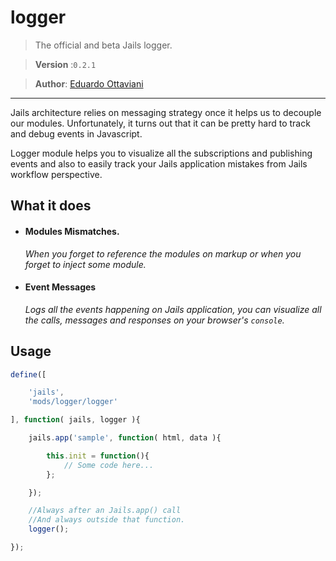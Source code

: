 # logger

>The official and beta Jails logger.

>**Version** :`0.2.1`

>**Author**: [Eduardo Ottaviani](//github.com/Javiani)

---

Jails architecture relies on messaging strategy once it helps us to decouple our modules. Unfortunately, it turns out that it can be pretty hard to track and debug events in Javascript.

Logger module helps you to visualize all the subscriptions and publishing events and also to easily track your Jails application mistakes from Jails workflow perspective.

## What it does

- #### Modules Mismatches.

    *When you forget to reference the modules on markup or when you forget to inject some module.*

- #### Event Messages

    *Logs all the events happening on Jails application, you can visualize all the calls, messages and responses on your browser's `console`.*


## Usage

```js
define([

	'jails',
	'mods/logger/logger'

], function( jails, logger ){

	jails.app('sample', function( html, data ){

		this.init = function(){
            // Some code here...
		};

	});

    //Always after an Jails.app() call
    //And always outside that function.
	logger();

});

```

